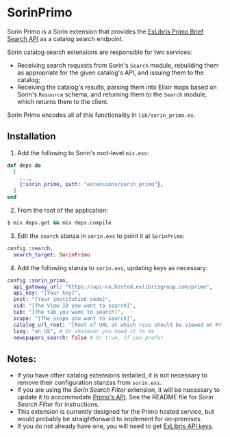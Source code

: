 # SorinPrimo

Sorin Primo is a Sorin extension that provides the [ExLibris Primo Brief Search API](https://developers.exlibrisgroup.com/primo/apis/docs/primoSearch/R0VUIC9wcmltby92MS9zZWFyY2g=/) as a catalog search endpoint.

Sorin catalog search extensions are responsible for two services:

* Receiving search requests from Sorin's `Search` module, rebuilding them as appropriate for the given catalog's API, and issuing them to the catalog;
* Receiving the catalog's results, parsing them into Elixir maps based on Sorin's `Resource` schema, and returning them to the `Search` module, which returns them to the client.

Sorin Primo encodes all of this functionality in `lib/sorin_primo.ex`.

## Installation

1. Add the following to Sorin's root-level `mix.exs`:

```elixir
def deps do
  [
    ...,
    {:sorin_primo, path: "extensions/sorin_primo"},
  ]
end
```

2. From the root of the application:

```sh
$ mix deps.get && mix deps.compile
```

3. Edit the `search` stanza in `sorin.exs` to point it at `SorinPrimo`:

```elixir
config :search,
  search_target: SorinPrimo
```

4. Add the following stanza to `sorin.exs`, updating keys as necessary:

```elixir
config :sorin_primo,
  api_gateway_url: "https://api-na.hosted.exlibrisgroup.com/primo",
  api_key: "[Your key]",
  inst: "[Your institution code]",
  vid: "[The View ID you want to search]",
  tab: "[The tab you want to search]",
  scope: "[The scope you want to search]",
  catalog_url_root: "[Root of URL at which rscs should be viewed on Primo]",
  lang: "en_US", # Or whatever you need it to be
  newspapers_search: false # Or true, if you prefer
```

## Notes:

* If you have other catalog extensions installed, it is not necessary to remove their configuration stanzas from `sorin.exs`.
* If you are using the _Sorin Search Filter_ extension, it will be necessary to update it to accommodate [Primo's API](https://developers.exlibrisgroup.com/primo/apis/docs/primoSearch/R0VUIC9wcmltby92MS9zZWFyY2g=/). See the README file for _Sorin Search Filter_ for instructions.
* This extension is currently designed for the Primo hosted service, but would probably be straightforward to implement for on-premises.
* If you do not already have one, you will need to get [ExLibris API keys](https://developers.exlibrisgroup.com/primo/apis/).
